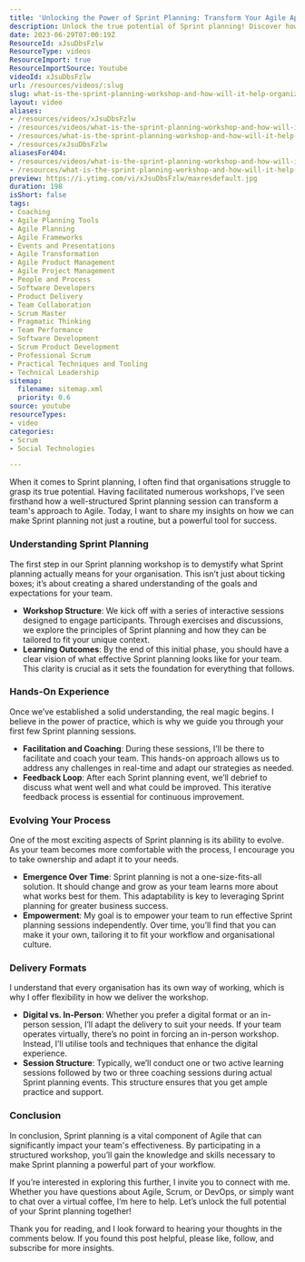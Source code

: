 ```yaml
---
title: 'Unlocking the Power of Sprint Planning: Transform Your Agile Approach for Success'
description: Unlock the true potential of Sprint planning! Discover how structured workshops can transform your Agile approach and empower your team for success.
date: 2023-06-29T07:00:19Z
ResourceId: xJsuDbsFzlw
ResourceType: videos
ResourceImport: true
ResourceImportSource: Youtube
videoId: xJsuDbsFzlw
url: /resources/videos/:slug
slug: what-is-the-sprint-planning-workshop-and-how-will-it-help-organizations-
layout: video
aliases:
- /resources/videos/xJsuDbsFzlw
- /resources/videos/what-is-the-sprint-planning-workshop-and-how-will-it-help-organizations-
- /resources/what-is-the-sprint-planning-workshop-and-how-will-it-help-organizations-
- /resources/xJsuDbsFzlw
aliasesFor404:
- /resources/videos/what-is-the-sprint-planning-workshop-and-how-will-it-help-organizations-
- /resources/what-is-the-sprint-planning-workshop-and-how-will-it-help-organizations-
preview: https://i.ytimg.com/vi/xJsuDbsFzlw/maxresdefault.jpg
duration: 198
isShort: false
tags:
- Coaching
- Agile Planning Tools
- Agile Planning
- Agile Frameworks
- Events and Presentations
- Agile Transformation
- Agile Product Management
- Agile Project Management
- People and Process
- Software Developers
- Product Delivery
- Team Collaboration
- Scrum Master
- Pragmatic Thinking
- Team Performance
- Software Development
- Scrum Product Development
- Professional Scrum
- Practical Techniques and Tooling
- Technical Leadership
sitemap:
  filename: sitemap.xml
  priority: 0.6
source: youtube
resourceTypes:
- video
categories:
- Scrum
- Social Technologies

---
```

When it comes to Sprint planning, I often find that organisations struggle to grasp its true potential. Having facilitated numerous workshops, I’ve seen firsthand how a well-structured Sprint planning session can transform a team's approach to Agile. Today, I want to share my insights on how we can make Sprint planning not just a routine, but a powerful tool for success.

### Understanding Sprint Planning

The first step in our Sprint planning workshop is to demystify what Sprint planning actually means for your organisation. This isn’t just about ticking boxes; it’s about creating a shared understanding of the goals and expectations for your team. 

- **Workshop Structure**: We kick off with a series of interactive sessions designed to engage participants. Through exercises and discussions, we explore the principles of Sprint planning and how they can be tailored to fit your unique context.
- **Learning Outcomes**: By the end of this initial phase, you should have a clear vision of what effective Sprint planning looks like for your team. This clarity is crucial as it sets the foundation for everything that follows.

### Hands-On Experience

Once we’ve established a solid understanding, the real magic begins. I believe in the power of practice, which is why we guide you through your first few Sprint planning sessions.

- **Facilitation and Coaching**: During these sessions, I’ll be there to facilitate and coach your team. This hands-on approach allows us to address any challenges in real-time and adapt our strategies as needed.
- **Feedback Loop**: After each Sprint planning event, we’ll debrief to discuss what went well and what could be improved. This iterative feedback process is essential for continuous improvement.

### Evolving Your Process

One of the most exciting aspects of Sprint planning is its ability to evolve. As your team becomes more comfortable with the process, I encourage you to take ownership and adapt it to your needs.

- **Emergence Over Time**: Sprint planning is not a one-size-fits-all solution. It should change and grow as your team learns more about what works best for them. This adaptability is key to leveraging Sprint planning for greater business success.
- **Empowerment**: My goal is to empower your team to run effective Sprint planning sessions independently. Over time, you’ll find that you can make it your own, tailoring it to fit your workflow and organisational culture.

### Delivery Formats

I understand that every organisation has its own way of working, which is why I offer flexibility in how we deliver the workshop.

- **Digital vs. In-Person**: Whether you prefer a digital format or an in-person session, I’ll adapt the delivery to suit your needs. If your team operates virtually, there’s no point in forcing an in-person workshop. Instead, I’ll utilise tools and techniques that enhance the digital experience.
- **Session Structure**: Typically, we’ll conduct one or two active learning sessions followed by two or three coaching sessions during actual Sprint planning events. This structure ensures that you get ample practice and support.

### Conclusion

In conclusion, Sprint planning is a vital component of Agile that can significantly impact your team's effectiveness. By participating in a structured workshop, you’ll gain the knowledge and skills necessary to make Sprint planning a powerful part of your workflow. 

If you’re interested in exploring this further, I invite you to connect with me. Whether you have questions about Agile, Scrum, or DevOps, or simply want to chat over a virtual coffee, I’m here to help. Let’s unlock the full potential of your Sprint planning together! 

Thank you for reading, and I look forward to hearing your thoughts in the comments below. If you found this post helpful, please like, follow, and subscribe for more insights.
